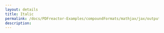 ```yaml
---
layout: details
title: Italic
permalink: /docs/PDFreactor-Examples/compoundFormats/mathjax/jax/output/SVG/fonts/TeX/Math/Italic/
description: 
---
```





